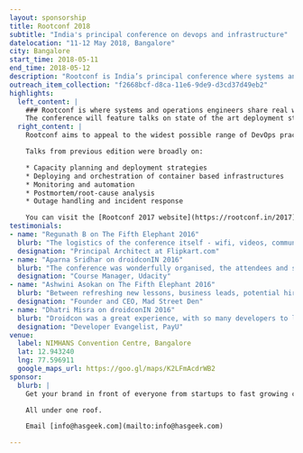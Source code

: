 ```yaml
---
layout: sponsorship
title: Rootconf 2018
subtitle: "India's principal conference on devops and infrastructure"
datelocation: "11-12 May 2018, Bangalore"
city: Bangalore
start_time: 2018-05-11
end_time: 2018-05-12
description: "Rootconf is India’s principal conference where systems and operations engineers share real world knowledge about building reliable systems."
outreach_item_collection: "f2668bcf-d8ca-11e6-9de9-d3cd37d49eb2"
highlights:
  left_content: |
    ### Rootconf is where systems and operations engineers share real world knowledge about building reliable systems.
    The conference will feature talks on state of the art deployment strategies and appropriate monitoring technologies at different scales. Rootconf 2018 will broadly cover topics like toil, on-call, outage handling, and post-mortem analysis. We are inviting presentation proposals from academics and practitioners on these topics.
  right_content: |
    Rootconf aims to appeal to the widest possible range of DevOps practitioners: from embryonic startups to the largest established enterprises. We are keen to schedule presentations that appeal both to attendees’ current needs as well as their future aspirations.

    Talks from previous edition were broadly on:

    * Capacity planning and deployment strategies
    * Deploying and orchestration of container based infrastructures
    * Monitoring and automation
    * Postmortem/root-cause analysis
    * Outage handling and incident response

    You can visit the [Rootconf 2017 website](https://rootconf.in/2017) or [watch the talks](https://www.youtube.com/playlist?list=PL279M8GbNsetx7OBsvHMeertMwJi3Mho1).
testimonials:
- name: "Regunath B on The Fifth Elephant 2016"
  blurb: "The logistics of the conference itself - wifi, videos, communication etc is as good as it gets. Kudos to your guys for running such a high quality data conference overall."
  designation: "Principal Architect at Flipkart.com"
- name: "Aparna Sridhar on droidconIN 2016"
  blurb: "The conference was wonderfully organised, the attendees and speakers were a joy to interactwith and we were very happy in partnering with HasGeek."
  designation: "Course Manager, Udacity"
- name: "Ashwini Asokan on The Fifth Elephant 2016"
  blurb: "Between refreshing new lessons, business leads, potential hires and the sheer energy of thetalent present at the conference, I think it was money and time well spent, even for an early stage startup as ours. We sent 11 members of our team including interns, and I'd do it all over again without thinking twice! This is the standard of discourse we should try and maintain across any conference or event we organize, these guys at HasGeek have a thing or two to teach the rest of our tech ecosystem."
  designation: "Founder and CEO, Mad Street Den"
- name: "Dhatri Misra on droidconIN 2016"
  blurb: "Droidcon was a great experience, with so many developers to learn from and meet. Conferenceslike these give you so many perspectives to look at. The most awaited part for me at the Droidcon was the Women In Tech panel discussion. We need to get more women talking about the challenges they face and how they overcome it.The conference had the Child care facility. You need to be very sensitive to think of something that is so important to parents attending the conference."
  designation: "Developer Evangelist, PayU"
venue:
  label: NIMHANS Convention Centre, Bangalore
  lat: 12.943240
  lng: 77.596911
  google_maps_url: https://goo.gl/maps/K2LFmAcdrWB2
sponsor:
  blurb: |
    Get your brand in front of everyone from startups to fast growing companies, developers to CXOs.

    All under one roof.

    Email [info@hasgeek.com](mailto:info@hasgeek.com)

---
```

